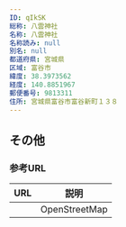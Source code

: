 ```yaml
---
ID: qIkSK
総称: 八雲神社
名称: 八雲神社
名称読み: null
別名: null
都道府県: 宮城県
区域: 富谷市
緯度: 38.3973562
経度: 140.8851967
郵便番号: 9813311
住所: 宮城県富谷市富谷新町１３８
---
```


## その他

### 参考URL

| URL | 説明          |
| --- | ------------- |
|     | OpenStreetMap |
